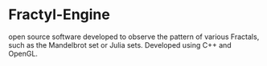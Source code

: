 # Fractyl-Engine
open source software developed to observe the pattern of various Fractals, such as the Mandelbrot set or Julia sets. Developed using C++ and OpenGL.
